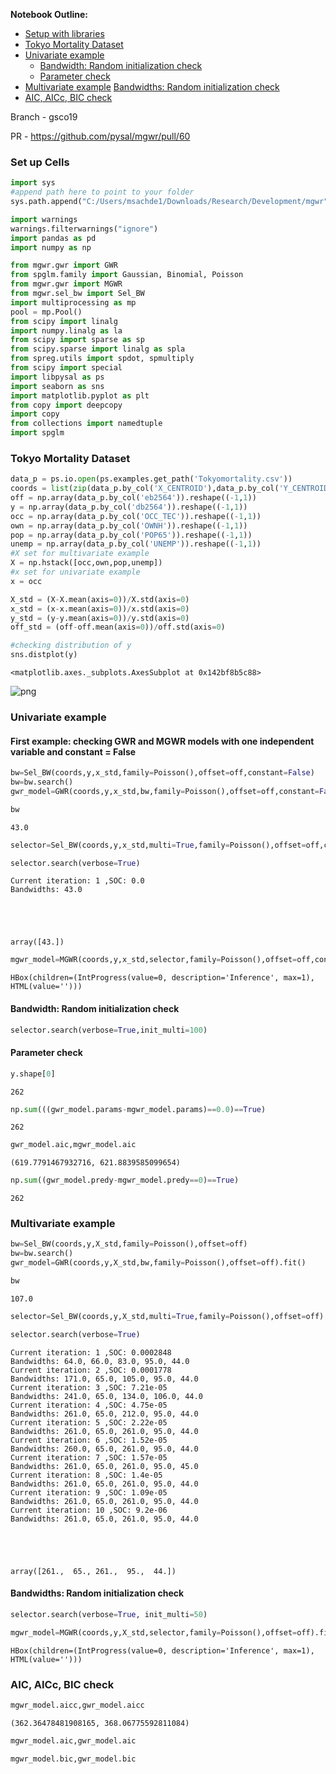 
**Notebook Outline:**  
  
- [Setup with libraries](#Set-up-Cells)
- [Tokyo Mortality Dataset](#Tokyo-Mortality-Dataset)
- [Univariate example](#Univariate-example)
    - [Bandwidth: Random initialization check](#Bandwidth:-Random-initialization-check)
    - [Parameter check](Parameter-check)
- [Multivariate example](#Multivariate-example)
    [Bandwidths: Random initialization check](#Bandwidths:-Random-initialization-check)
- [AIC, AICc, BIC check](#AIC,-AICc,-BIC-check)

Branch - gsco19

PR - https://github.com/pysal/mgwr/pull/60

### Set up Cells


```python
import sys
#append path here to point to your folder
sys.path.append("C:/Users/msachde1/Downloads/Research/Development/mgwr")
```


```python
import warnings
warnings.filterwarnings("ignore")
import pandas as pd
import numpy as np

from mgwr.gwr import GWR
from spglm.family import Gaussian, Binomial, Poisson
from mgwr.gwr import MGWR
from mgwr.sel_bw import Sel_BW
import multiprocessing as mp
pool = mp.Pool()
from scipy import linalg
import numpy.linalg as la
from scipy import sparse as sp
from scipy.sparse import linalg as spla
from spreg.utils import spdot, spmultiply
from scipy import special
import libpysal as ps
import seaborn as sns
import matplotlib.pyplot as plt
from copy import deepcopy
import copy
from collections import namedtuple
import spglm
```

### Tokyo Mortality Dataset


```python
data_p = ps.io.open(ps.examples.get_path('Tokyomortality.csv'))
coords = list(zip(data_p.by_col('X_CENTROID'),data_p.by_col('Y_CENTROID')))
off = np.array(data_p.by_col('eb2564')).reshape((-1,1))
y = np.array(data_p.by_col('db2564')).reshape((-1,1)) 
occ = np.array(data_p.by_col('OCC_TEC')).reshape((-1,1))
own = np.array(data_p.by_col('OWNH')).reshape((-1,1))
pop = np.array(data_p.by_col('POP65')).reshape((-1,1))
unemp = np.array(data_p.by_col('UNEMP')).reshape((-1,1))
#X set for multivariate example
X = np.hstack([occ,own,pop,unemp])
#x set for univariate example
x = occ
```


```python
X_std = (X-X.mean(axis=0))/X.std(axis=0)
x_std = (x-x.mean(axis=0))/x.std(axis=0)
y_std = (y-y.mean(axis=0))/y.std(axis=0)
off_std = (off-off.mean(axis=0))/off.std(axis=0)
```


```python
#checking distribution of y
sns.distplot(y)
```




    <matplotlib.axes._subplots.AxesSubplot at 0x142bf8b5c88>




![png](Real_data_example_Poisson-MGWR_files/Real_data_example_Poisson-MGWR_8_1.png)


### Univariate example

#### First example: checking GWR and MGWR models with one independent variable and constant = False


```python
bw=Sel_BW(coords,y,x_std,family=Poisson(),offset=off,constant=False)
bw=bw.search()
gwr_model=GWR(coords,y,x_std,bw,family=Poisson(),offset=off,constant=False).fit()
```


```python
bw
```




    43.0




```python
selector=Sel_BW(coords,y,x_std,multi=True,family=Poisson(),offset=off,constant=False)
```


```python
selector.search(verbose=True)
```

    Current iteration: 1 ,SOC: 0.0
    Bandwidths: 43.0
    




    array([43.])




```python
mgwr_model=MGWR(coords,y,x_std,selector,family=Poisson(),offset=off,constant=False).fit()
```


    HBox(children=(IntProgress(value=0, description='Inference', max=1), HTML(value='')))


    
    

#### Bandwidth: Random initialization check


```python
selector.search(verbose=True,init_multi=100)
```

#### Parameter check


```python
y.shape[0]
```




    262




```python
np.sum(((gwr_model.params-mgwr_model.params)==0.0)==True)
```




    262




```python
gwr_model.aic,mgwr_model.aic
```




    (619.7791467932716, 621.8839585099654)




```python
np.sum((gwr_model.predy-mgwr_model.predy==0)==True)
```




    262



### Multivariate example


```python
bw=Sel_BW(coords,y,X_std,family=Poisson(),offset=off)
bw=bw.search()
gwr_model=GWR(coords,y,X_std,bw,family=Poisson(),offset=off).fit()
```


```python
bw
```




    107.0




```python
selector=Sel_BW(coords,y,X_std,multi=True,family=Poisson(),offset=off)
```


```python
selector.search(verbose=True)
```

    Current iteration: 1 ,SOC: 0.0002848
    Bandwidths: 64.0, 66.0, 83.0, 95.0, 44.0
    Current iteration: 2 ,SOC: 0.0001778
    Bandwidths: 171.0, 65.0, 105.0, 95.0, 44.0
    Current iteration: 3 ,SOC: 7.21e-05
    Bandwidths: 241.0, 65.0, 134.0, 106.0, 44.0
    Current iteration: 4 ,SOC: 4.75e-05
    Bandwidths: 261.0, 65.0, 212.0, 95.0, 44.0
    Current iteration: 5 ,SOC: 2.22e-05
    Bandwidths: 261.0, 65.0, 261.0, 95.0, 44.0
    Current iteration: 6 ,SOC: 1.52e-05
    Bandwidths: 260.0, 65.0, 261.0, 95.0, 44.0
    Current iteration: 7 ,SOC: 1.57e-05
    Bandwidths: 261.0, 65.0, 261.0, 95.0, 45.0
    Current iteration: 8 ,SOC: 1.4e-05
    Bandwidths: 261.0, 65.0, 261.0, 95.0, 44.0
    Current iteration: 9 ,SOC: 1.09e-05
    Bandwidths: 261.0, 65.0, 261.0, 95.0, 44.0
    Current iteration: 10 ,SOC: 9.2e-06
    Bandwidths: 261.0, 65.0, 261.0, 95.0, 44.0
    




    array([261.,  65., 261.,  95.,  44.])



#### Bandwidths: Random initialization check


```python
selector.search(verbose=True, init_multi=50)
```


```python
mgwr_model=MGWR(coords,y,X_std,selector,family=Poisson(),offset=off).fit()
```


    HBox(children=(IntProgress(value=0, description='Inference', max=1), HTML(value='')))


    
    

### AIC, AICc, BIC check


```python
mgwr_model.aicc,gwr_model.aicc
```




    (362.36478481908165, 368.06775592811084)




```python
mgwr_model.aic,gwr_model.aic
```


```python
mgwr_model.bic,gwr_model.bic
```
